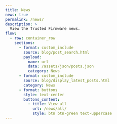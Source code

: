 ```yaml
---
title: News
news: true
permalink: /news/
description: >
  View the Trusted Firmware news.
flow:
  - row: container_row
    sections:
      - format: custom_include
        source: blog/post_search.html
        payload:
          name: url
          data: /assets/json/posts.json
          category: News
      - format: custom_include
        source: blog/display_latest_posts.html
        category: News
      - format: buttons
        style: text-center
        buttons_content:
          - title: View all
            url: /news/all/
            style: btn btn-green text-uppercase
---
```

